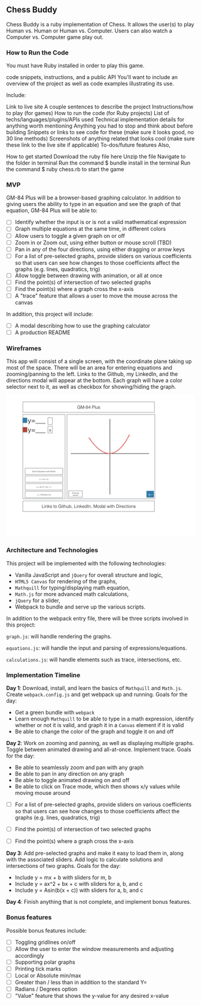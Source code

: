 ## Chess Buddy

Chess Buddy is a ruby implementation of Chess. It allows the user(s) to play Human vs. Human or Human vs. Computer. Users can also watch a Computer vs. Computer game play out.

### How to Run the Code

You must have Ruby installed in order to play this game. 

 code snippets, instructions, and a public API
 You'll want to include an overview of the project as well as code examples illustrating its use.

 Include:

 Link to live site
 A couple sentences to describe the project
 Instructions/how to play (for games)
 How to run the code (for Ruby projects)
 List of techs/languages/plugins/APIs used
 Technical implementation details for anything worth mentioning
 Anything you had to stop and think about before building
 Snippets or links to see code for these (make sure it looks good, no 30 line methods)
 Screenshots of anything related that looks cool (make sure these link to the live site if applicable)
 To-dos/future features
 Also,

 How to get started
 Download the ruby file here
 Unzip the file
 Navigate to the folder in terminal
 Run the command $ bundle install  in the terminal
 Run the command $ ruby chess.rb  to start the game


### MVP

GM-84 Plus will be a browser-based graphing calculator. In addition to giving users the ability to type in an equation and see the graph of that equation, GM-84 Plus will be able to:

- [ ] Identify whether the input is or is not a valid mathematical expression
- [ ] Graph multiple equations at the same time, in different colors
- [ ] Allow users to toggle a given graph on or off
- [ ] Zoom in or Zoom out, using either button or mouse scroll (TBD)
- [ ] Pan in any of the four directions, using either dragging or arrow keys
- [ ] For a list of pre-selected graphs, provide sliders on various coefficients so that users can see how changes to those coefficients affect the graphs (e.g. lines, quadratics, trig)
- [ ] Allow toggle between drawing with animation, or all at once
- [ ] Find the point(s) of intersection of two selected graphs
- [ ] Find the point(s) where a graph cross the x-axis
- [ ] A "trace" feature that allows a user to move the mouse across the canvas

In addition, this project will include:

- [ ] A modal describing how to use the graphing calculator
- [ ] A production README

### Wireframes

This app will consist of a single screen, with the coordinate plane taking up most of the space. There will be an area for entering equations and zooming/panning to the left. Links to the Github, my LinkedIn, and the directions modal will appear at the bottom. Each graph will have a color selector next to it, as well as checkbox for showing/hiding the graph.

![wireframes](https://github.com/gmichnikov/gm-84-plus/blob/master/wireframes/wireframes.001.jpeg)

### Architecture and Technologies

This project will be implemented with the following technologies:

- Vanilla JavaScript and `jQuery` for overall structure and logic,
- `HTML5 Canvas` for rendering of the graphs,
- `Mathquill` for typing/displaying math equation,
- `Math.js` for more advanced math calculations,
- `jQuery` for a slider,
- Webpack to bundle and serve up the various scripts.

In addition to the webpack entry file, there will be three scripts involved in this project:

`graph.js`: will handle rendering the graphs.

`equations.js`: will handle the input and parsing of expressions/equations.

`calculations.js`: will handle elements such as trace, intersections, etc.


### Implementation Timeline

**Day 1**: Download, install, and learn the basics of `Mathquill` and `Math.js`. Create `webpack.config.js` and get webpack up and running. Goals for the day:

- Get a green bundle with `webpack`
- Learn enough `Mathquill` to be able to type in a math expression, identify whether or not it is valid, and graph it in a `Canvas` element if it is valid
- Be able to change the color of the graph and toggle it on and off


**Day 2**: Work on zooming and panning, as well as displaying multiple graphs. Toggle between animated drawing and all-at-once. Implement trace. Goals for the day:

- Be able to seamlessly zoom and pan with any graph
- Be able to pan in any direction on any graph
- Be able to toggle animated drawing on and off
- Be able to click on Trace mode, which then shows x/y values while moving mouse around

- [ ] For a list of pre-selected graphs, provide sliders on various coefficients so that users can see how changes to those coefficients affect the graphs (e.g. lines, quadratics, trig)
- [ ] Find the point(s) of intersection of two selected graphs
- [ ] Find the point(s) where a graph cross the x-axis


**Day 3**: Add pre-selected graphs and make it easy to load them in, along with the associated sliders. Add logic to calculate solutions and intersections of two graphs. Goals for the day:

- Include y = mx + b with sliders for m, b
- Include y = ax^2 + bx + c with sliders for a, b, and c
- Include y = Asin(b(x + c)) with sliders for a, b, and c

**Day 4**: Finish anything that is not complete, and implement bonus features.

### Bonus features

Possible bonus features include:

- [ ] Toggling gridlines on/off
- [ ] Allow the user to enter the window measurements and adjusting accordingly
- [ ] Supporting polar graphs
- [ ] Printing tick marks
- [ ] Local or Absolute min/max
- [ ] Greater than / less than in addition to the standard Y=
- [ ] Radians / Degrees option
- [ ] "Value" feature that shows the y-value for any desired x-value
